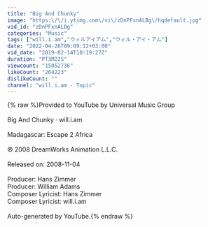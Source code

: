 ```yaml
---
title: "Big And Chunky"
image: "https:\/\/i.ytimg.com\/vi\/zDnPFxnALBg\/hqdefault.jpg"
vid_id: "zDnPFxnALBg"
categories: "Music"
tags: ["will.i.am","ウィルアイアム","ウィル・アイ・アム"]
date: "2022-04-26T09:09:12+03:00"
vid_date: "2019-02-14T10:19:27Z"
duration: "PT3M22S"
viewcount: "15052736"
likeCount: "264223"
dislikeCount: ""
channel: "will.i.am - Topic"
---
```

{% raw %}Provided to YouTube by Universal Music Group<br /><br />Big And Chunky · will.i.am<br /><br />Madagascar: Escape 2 Africa<br /><br />℗ 2008 DreamWorks Animation L.L.C.<br /><br />Released on: 2008-11-04<br /><br />Producer: Hans Zimmer<br />Producer: William Adams<br />Composer  Lyricist: Hans Zimmer<br />Composer  Lyricist: will.i.am<br /><br />Auto-generated by YouTube.{% endraw %}
